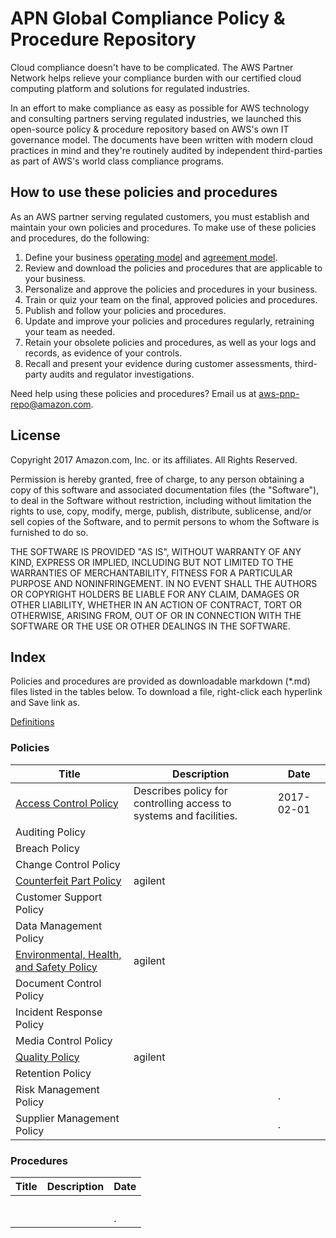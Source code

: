 # APN Global Compliance Policy & Procedure Repository

Cloud compliance doesn't have to be complicated.  The AWS Partner Network helps relieve your compliance burden with our certified cloud computing platform and solutions for regulated industries.

In an effort to make compliance as easy as possible for AWS technology and consulting partners serving regulated industries, we launched this open-source policy & procedure repository based on AWS's own IT governance model.  The documents have been written with modern cloud practices in mind and they're routinely audited by independent third-parties as part of AWS's world class compliance programs.

## How to use these policies and procedures
As an AWS partner serving regulated customers, you must establish and maintain your own policies and procedures.  To make use of these policies and procedures, do the following:

1. Define your business [operating model](http://) and [agreement model](http://).
2. Review and download the policies and procedures that are applicable to your business.
3. Personalize and approve the policies and procedures in your business.
4. Train or quiz your team on the final, approved policies and procedures.
5. Publish and follow your policies and procedures.
6. Update and improve your policies and procedures regularly, retraining your team as needed.
7. Retain your obsolete policies and procedures, as well as your logs and records, as evidence of your controls.
8. Recall and present your evidence during customer assessments, third-party audits and regulator investigations.

Need help using these policies and procedures? Email us at [aws-pnp-repo@amazon.com](mailto:).

## License
Copyright 2017 Amazon.com, Inc. or its affiliates. All Rights Reserved.

Permission is hereby granted, free of charge, to any person obtaining a copy of this software and associated documentation files (the "Software"), to deal in the Software without restriction, including without limitation the rights to use, copy, modify, merge, publish, distribute, sublicense, and/or sell copies of the Software, and to permit persons to whom the Software is furnished to do so.

THE SOFTWARE IS PROVIDED "AS IS", WITHOUT WARRANTY OF ANY KIND, EXPRESS OR IMPLIED, INCLUDING BUT NOT LIMITED TO THE WARRANTIES OF MERCHANTABILITY, FITNESS FOR A PARTICULAR PURPOSE AND NONINFRINGEMENT. IN NO EVENT SHALL THE AUTHORS OR COPYRIGHT HOLDERS BE LIABLE FOR ANY CLAIM, DAMAGES OR OTHER LIABILITY, WHETHER IN AN ACTION OF CONTRACT, TORT OR OTHERWISE, ARISING FROM, OUT OF OR IN CONNECTION WITH THE SOFTWARE OR THE USE OR OTHER DEALINGS IN THE SOFTWARE.

## Index
Policies and procedures are provided as downloadable markdown (*.md) files listed in the tables below.  To download a file, right-click each hyperlink and Save link as.

[Definitions](https://)

### Policies
| Title | Description | Date |
|---|---|---|
|[Access Control Policy](http://)   | Describes policy for controlling access to systems and facilities. | 2017-02-01  |
|Auditing Policy   |   |   |
|Breach Policy  |   |   |
|Change Control Policy   |   |   |
|[Counterfeit Part Policy](http://www.agilent.com/supplier/counterfeitpartpolicy.pdf)   | agilent  |   |
|Customer Support Policy   |   |   |
|Data Management Policy   |   |   |
|[Environmental, Health, and Safety Policy](http://www.agilent.com/environment/Agilent_EHS_Policy.pdf)    | agilent  |   |
|Document Control Policy   |   |   |
|Incident Response Policy    |   |   |
|Media Control Policy    |   |   |
|[Quality Policy](http://www.agilent.com/quality/index.shtml)    | agilent  |   |
|Retention Policy   |   |   |
|Risk Management Policy   |   |  . |
|Supplier Management Policy |   |  . |

### Procedures
| Title | Description | Date |
|---|---|---|
|   |   |   |
|   |   |   |
|   |   |   |
|   |   |   |
|   |   |  . |

